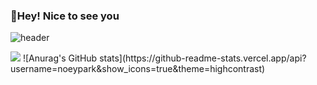 ### 🌟Hey! Nice to see you

![header](https://capsule-render.vercel.app/api?type=wave&color=auto&height=300&section=header&text=capsule%20render&fontSize=90)


<img src="https://img.shields.io/badge/TypeScript-3178C6?style=flat&logo=TypeScript&logoColor=white"/>
![Anurag's GitHub stats](https://github-readme-stats.vercel.app/api?username=noeypark&show_icons=true&theme=highcontrast)
